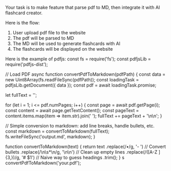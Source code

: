 Your task is to make feature that parse pdf to MD, then integrate it with AI flashcard creator.

Here is the flow:

1. User upload pdf file to the website
2. The pdf will be parsed to MD
3. The MD will be used to generate flashcards with AI
4. The flashcards will be displayed on the website

Here is the example of pdfjs:
const fs = require('fs');
const pdfjsLib = require('pdfjs-dist');

// Load PDF
async function convertPdfToMarkdown(pdfPath) {
const data = new Uint8Array(fs.readFileSync(pdfPath));
const loadingTask = pdfjsLib.getDocument({ data });
const pdf = await loadingTask.promise;

let fullText = '';

for (let i = 1; i <= pdf.numPages; i++) {
const page = await pdf.getPage(i);
const content = await page.getTextContent();
const pageText = content.items.map(item => item.str).join(' ');
fullText += pageText + '\n\n';
}

// Simple conversion to markdown: add line breaks, handle bullets, etc.
const markdown = convertToMarkdown(fullText);
fs.writeFileSync('output.md', markdown);
}

function convertToMarkdown(text) {
return text
.replace(/•/g, '- ') // Convert bullets
.replace(/\n\s\*\n/g, '\n\n') // Clean up empty lines
.replace(/([A-Z ]{3,})/g, '# $1') // Naive way to guess headings
.trim();
}
s
convertPdfToMarkdown('your.pdf');
